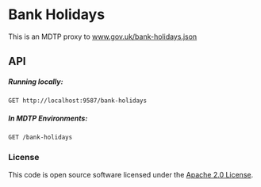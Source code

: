 # Bank Holidays

This is an MDTP proxy to www.gov.uk/bank-holidays.json

## API

##### Running locally:

`GET http://localhost:9587/bank-holidays`

##### In MDTP Environments:

`GET /bank-holidays`

### License

This code is open source software licensed under the [Apache 2.0 License]("http://www.apache.org/licenses/LICENSE-2.0.html").
